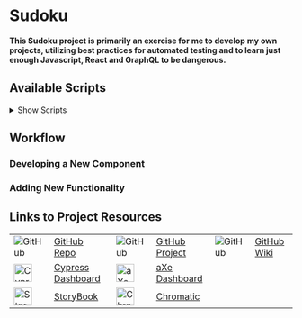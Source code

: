 # Sudoku

**This Sudoku project is primarily an exercise for me to develop my own projects, utilizing best practices for automated testing and to learn just enough Javascript, React and GraphQL to be dangerous.**

## Available Scripts
<!-- markdownlint-disable MD033 -->
<details>
  <summary>Show Scripts</summary>

### `npm start`

  Runs the app in the development mode.  
  Open [http://localhost:3000](http://localhost:3000) to view it in the browser.

  The page will reload if you make edits.  
  You will also see any lint errors in the console.

### `npm test`

  Launches the Jest test runner in the interactive watch mode.

### `npm coverage`

  Launches the Jest coverage analysis tool and outputs a table showing current test coverage.

### `npm run storybook`

  Launches Storybook on a random open port in dev-mode.

  You can develop components and write stories and see the changes in Storybook immediately since it uses Webpack's hot module reloading.

### `npm run cypress:open`

  Launches the Cypress interactive runner that allows you to see commands as they execute while also viewing the application under test.

### `npm run cypress:run`

  Runs the Cypress spec files in the command line.

### `npm run lint`

  Runs Prettier across the entire project, followed by ESLint.

### `npm run build`

  Builds the app for production to the `build` folder.  
  It correctly bundles React in production mode and optimizes the build for the best performance.

  The build is minified and the filenames include the hashes.  
  Your app is ready to be deployed!

### `npm run build-storybook`

  Builds the storybook configured in the Storybook directory into a static web app and place it inside the public directory.  
  The Storybook is currently hosted on [Netlify](https://blissful-fermat-2e696f.netlify.app/).

### `npm run chromatic`

  Uploads the current Storybook to [Chromatic](https://www.chromatic.com/builds?appId=5eda5393700e8c0022cd3487) where they are compared for regressions.

### `npm run analyze`

  Using Source Map Explorer, analyzes JavaScript bundles using the source maps. This helps to learn where code bloat is coming from.
</details>

## Workflow

### Developing a New Component

### Adding New Functionality

## Links to Project Resources

<!-- markdownlint-disable MD033 -->
|                                                                                                 |                                                                        |                                                                                                              |                                                                                    |                                                                 |                                                         |
| ----------------------------------------------------------------------------------------------- | ---------------------------------------------------------------------- | ------------------------------------------------------------------------------------------------------------ | ---------------------------------------------------------------------------------- | --------------------------------------------------------------- | ------------------------------------------------------- |
| ![GitHub](https://github.githubassets.com/favicons/favicon.png)                                 | [GitHub Repo](https://github.com/clm-whyte/sudoku)                     | ![GitHub](https://github.githubassets.com/favicons/favicon.png)                                              | [GitHub Project](https://github.com/clm-whyte/sudoku/projects/1)                   | ![GitHub](https://github.githubassets.com/favicons/favicon.png) | [GitHub Wiki](https://github.com/clm-whyte/sudoku/wiki) |
| <img src="https://dashboard.cypress.io/img/favicon.ico" width="32" alt="Cypress">               | [Cypress Dashboard](https://dashboard.cypress.io/projects/22ku9k/runs) | <img src="https://www.deque.com/wp-content/uploads/2017/05/Deque_aXe_noType_128px.png" width="32" alt="aXe"> | [aXe Dashboard](https://axe.deque.com/record/36106e2a-b223-11ea-af2c-7b296542c54a) |
| <img src="https://storybook.js.org/images/logos/icon-storybook.png" width="32" alt="Storybook"> | [StoryBook](https://blissful-fermat-2e696f.netlify.app/)               | <img src="https://www.chromatic.com/static/favicon/favicon-default.png" width="32" alt="Chromatic">          | [Chromatic](https://www.chromatic.com/builds?appId=5eda5393700e8c0022cd3487)       |
